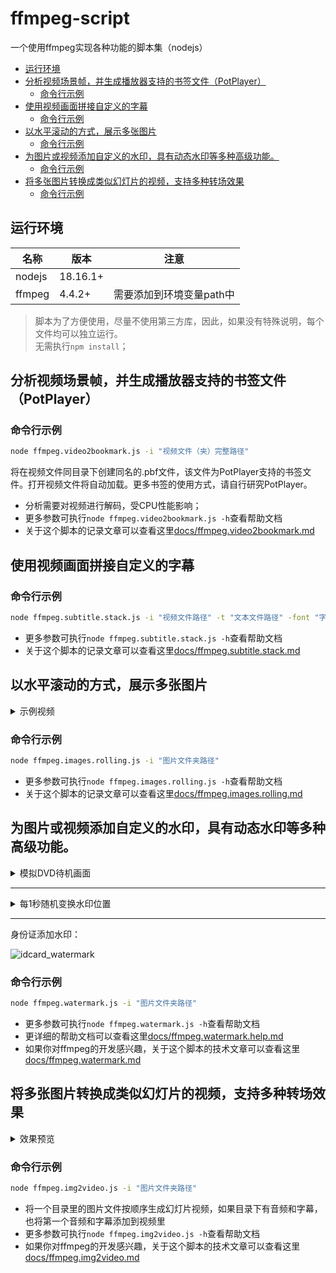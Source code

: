 # ffmpeg-script

一个使用ffmpeg实现各种功能的脚本集（nodejs）

- [运行环境](#运行环境)
- [分析视频场景帧，并生成播放器支持的书签文件（PotPlayer）](#分析视频场景帧并生成播放器支持的书签文件potplayer)
  - [命令行示例](#命令行示例)
- [使用视频画面拼接自定义的字幕](#使用视频画面拼接自定义的字幕)
  - [命令行示例](#命令行示例-1)
- [以水平滚动的方式，展示多张图片](#以水平滚动的方式展示多张图片)
  - [命令行示例](#命令行示例-2)
- [为图片或视频添加自定义的水印，具有动态水印等多种高级功能。](#为图片或视频添加自定义的水印具有动态水印等多种高级功能)
  - [命令行示例](#命令行示例-3)
- [将多张图片转换成类似幻灯片的视频，支持多种转场效果](#将多张图片转换成类似幻灯片的视频支持多种转场效果)
  - [命令行示例](#命令行示例-4)

## 运行环境

| 名称   | 版本     | 注意                     |
| ------ | -------- | ------------------------ |
| nodejs | 18.16.1+ |                          |
| ffmpeg | 4.4.2+   | 需要添加到环境变量path中 |

> 脚本为了方便使用，尽量不使用第三方库，因此，如果没有特殊说明，每个文件均可以独立运行。  
> 无需执行`npm install`；

## 分析视频场景帧，并生成播放器支持的书签文件（PotPlayer）

### 命令行示例

```bash
node ffmpeg.video2bookmark.js -i "视频文件（夹）完整路径"
```

将在视频文件同目录下创建同名的.pbf文件，该文件为PotPlayer支持的书签文件。打开视频文件将自动加载。更多书签的使用方式，请自行研究PotPlayer。

- 分析需要对视频进行解码，受CPU性能影响；
- 更多参数可执行`node ffmpeg.video2bookmark.js -h`查看帮助文档
- 关于这个脚本的记录文章可以查看这里[docs/ffmpeg.video2bookmark.md](docs/ffmpeg.video2bookmark.md)


## 使用视频画面拼接自定义的字幕

### 命令行示例

```bash
node ffmpeg.subtitle.stack.js -i "视频文件路径" -t "文本文件路径" -font "字体文件路径"
```

- 更多参数可执行`node ffmpeg.subtitle.stack.js -h`查看帮助文档
- 关于这个脚本的记录文章可以查看这里[docs/ffmpeg.subtitle.stack.md](docs/ffmpeg.subtitle.stack.md)


## 以水平滚动的方式，展示多张图片

<details>
<summary>示例视频</summary>
<video src="https://github.com/jifengg/ffmpeg-script/assets/17020523/9441cc35-591c-486d-a8f5-d7768ffd5475" controls>你的浏览器不支持播放视频</video>
</details>

### 命令行示例

```bash
node ffmpeg.images.rolling.js -i "图片文件夹路径"
```

- 更多参数可执行`node ffmpeg.images.rolling.js -h`查看帮助文档
- 关于这个脚本的记录文章可以查看这里[docs/ffmpeg.images.rolling.md](docs/ffmpeg.images.rolling.md)


## 为图片或视频添加自定义的水印，具有动态水印等多种高级功能。


<details>
<summary>模拟DVD待机画面</summary>
<video src="https://github.com/jifengg/ffmpeg-script/assets/17020523/02c00806-2514-4dc8-9bdf-df53f66f9931" controls>你的浏览器不支持播放视频</video>
</details>

----

<details>
<summary>每1秒随机变换水印位置</summary>
<video src="https://github.com/jifengg/ffmpeg-script/assets/17020523/b5ba5de5-ca52-417e-a0b3-dbf43bf6bff4" controls>你的浏览器不支持播放视频</video>
</details>

----

身份证添加水印：

![idcard_watermark](https://github.com/jifengg/ffmpeg-script/assets/17020523/7e8dff92-feec-40e3-978f-54df1fabdad5)


### 命令行示例

```bash
node ffmpeg.watermark.js -i "图片文件夹路径"
```

- 更多参数可执行`node ffmpeg.watermark.js -h`查看帮助文档
- 更详细的帮助文档可以查看这里[docs/ffmpeg.watermark.help.md](docs/ffmpeg.watermark.help.md)
- 如果你对ffmpeg的开发感兴趣，关于这个脚本的技术文章可以查看这里[docs/ffmpeg.watermark.md](docs/ffmpeg.watermark.md)


## 将多张图片转换成类似幻灯片的视频，支持多种转场效果

<details>
<summary>效果预览</summary>
<video src="https://github.com/jifengg/ffmpeg-script/assets/17020523/fb0c9182-9161-4692-8884-a5faa98a3abd" controls>你的浏览器不支持播放视频</video>
</details>

### 命令行示例

```bash
node ffmpeg.img2video.js -i "图片文件夹路径"
```

- 将一个目录里的图片文件按顺序生成幻灯片视频，如果目录下有音频和字幕，也将第一个音频和字幕添加到视频里
- 更多参数可执行`node ffmpeg.img2video.js -h`查看帮助文档
- 如果你对ffmpeg的开发感兴趣，关于这个脚本的技术文章可以查看这里[docs/ffmpeg.img2video.md](docs/ffmpeg.img2video.md)
